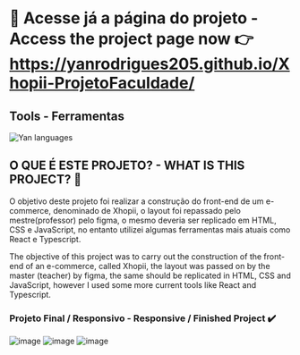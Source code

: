 #  🤝 Acesse já a página do projeto - Access the project page now 👉 https://yanrodrigues205.github.io/Xhopii-ProjetoFaculdade/

## Tools - Ferramentas

 <img alt='Yan languages' aling='center' src='https://skillicons.dev/icons?i=nodejs,react,typescript,javascript,html,css' class='languages'>
 
## O QUE É ESTE PROJETO? - WHAT IS THIS PROJECT? 🤔
O objetivo deste projeto foi realizar a construção do front-end de um e-commerce, denominado de Xhopii, o layout foi repassado pelo mestre(professor) pelo figma, o mesmo deveria ser replicado em HTML, CSS e JavaScript, no entanto utilizei algumas ferramentas mais atuais como React e Typescript.

The objective of this project was to carry out the construction of the front-end of an e-commerce, called Xhopii, the layout was passed on by the master (teacher) by figma, the same should be replicated in HTML, CSS and JavaScript, however I used some more current tools like React and Typescript.


### Projeto Final / Responsivo - Responsive / Finished Project ✔️
![image](https://user-images.githubusercontent.com/92941649/227055141-9921bb45-54db-4f6f-bc30-9c6c36096590.png)
![image](https://user-images.githubusercontent.com/92941649/227055249-2bdfdb21-dff2-40f8-b1dd-88eea0d0c845.png)
![image](https://user-images.githubusercontent.com/92941649/227055895-c157ab7f-4596-4dea-bde0-2971ed8c5818.png)




